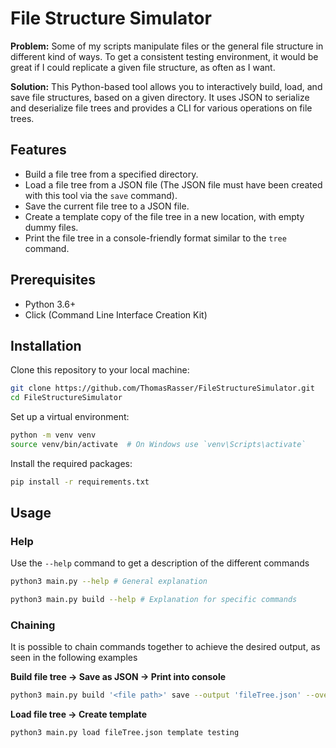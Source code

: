 # File Structure Simulator

**Problem:**
Some of my scripts manipulate files or the general file structure in different kind of ways.
To get a consistent testing environment, it would be great if I could replicate a given file structure, as often as I want.

**Solution:**
This Python-based tool allows you to interactively build, load, and save file structures, based on a given directory.
It uses JSON to serialize and deserialize file trees and provides a CLI for various operations on file trees.

## Features

- Build a file tree from a specified directory.
- Load a file tree from a JSON file (The JSON file must have been created with this tool via the `save` command).
- Save the current file tree to a JSON file.
- Create a template copy of the file tree in a new location, with empty dummy files.
- Print the file tree in a console-friendly format similar to the `tree` command.

## Prerequisites

- Python 3.6+
- Click (Command Line Interface Creation Kit)

## Installation

Clone this repository to your local machine:

```bash
git clone https://github.com/ThomasRasser/FileStructureSimulator.git
cd FileStructureSimulator
```
Set up a virtual environment:

```bash
python -m venv venv
source venv/bin/activate  # On Windows use `venv\Scripts\activate`
```
Install the required packages:

```bash
pip install -r requirements.txt
```
## Usage

### Help

Use the `--help` command to get a description of the different commands

```bash
python3 main.py --help # General explanation

```

```bash
python3 main.py build --help # Explanation for specific commands

```

### Chaining

It is possible to chain commands together to achieve the desired output, as seen in the following examples

**Build file tree -> Save as JSON -> Print into console**

```bash
python3 main.py build '<file path>' save --output 'fileTree.json' --overwrite print-tree
```

**Load file tree -> Create template**

```bash
python3 main.py load fileTree.json template testing
```
